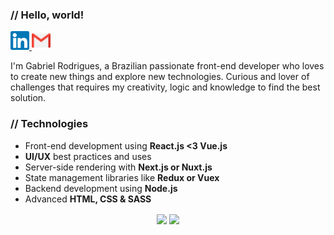 ### // Hello, world!
<a href="https://www.linkedin.com/in/gabrieldev/">
  <img height="30" src="assets/linkedin.svg" alt="Connect with me on LinkedIn"/>
</a>
<a href="mailto:gabriel.desenvolve@gmail.com">
  <img height="30" src="assets/gmail.svg" alt="Send me a e-mail"/>
</a>

I'm Gabriel Rodrigues, a Brazilian passionate front-end developer who loves to create new things and explore new technologies. Curious and lover of challenges that requires my creativity, logic and knowledge to find the best solution.

### // Technologies
- Front-end development using **React.js <3 Vue.js**
- **UI/UX** best practices and uses
- Server-side rendering with **Next.js or Nuxt.js**
- State management libraries like **Redux or Vuex**
- Backend development using **Node.js**
- Advanced **HTML, CSS & SASS**

<p align="center">
   <img
      align="center"
      height="160" 
        src="https://github-readme-stats.vercel.app/api/top-langs/?username=gbrdev&&hide=javas&layout=compact&theme=dracula"
    />
  <img   
      align="center"
      height="160" 
       src="https://github-readme-stats.vercel.app/api?username=gbrdev&show_icons=true&theme=dracula"
    />
</p>

<!-- \
[![Top Langs](https://github-readme-stats.vercel.app/api/top-langs/?username=gbrdev&layout=compact)](https://github.com/gbrdev?tab=repositories)
\
![Anurag's github stats](https://github-readme-stats.vercel.app/api?username=gbrdev&show_icons=true&theme=dracula) -->
